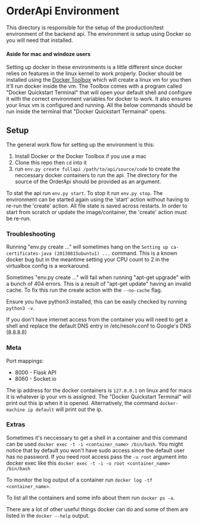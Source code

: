 # OrderApi Environment
This directory is responsible for the setup of the production/test environment of the backend api. The environment is setup using Docker so you will need that installed.

#### Aside for mac and windoze users
Setting up docker in these environments is a little different since docker relies on features in the linux kernel to work properly. Docker should be installed using the [Docker Toolbox](https://www.docker.com/docker-toolbox) which will create a linux vm for you then it'll run docker inside the vm. The Toolbox comes with a program called "Docker Quickstart Terminal" that will open your default shell and configure it with the correct environment variables for docker to work. It also ensures your linux vm is configured and running. All the below commands should be run inside the terminal that "Docker Quickstart Termainal" opens.

## Setup
The general work flow for setting up the environment is this:
 1. Install Docker or the Docker Toolbox if you use a mac
 2. Clone this repo then `cd` into it
 3. run `env.py create fullapi /path/to/api/source/code` to create the neccessary docker containers to run the api. The directory for the source of the OrderApi should be provided as an argument.

To stat the api run `env.py start`. To stop it run `env.py stop`. The environment can be started again using the 'start' action without having to re-run the 'create' action. All file state is saved across restarts. In order to start from scratch or update the image/container, the 'create' action must be re-run.

### Troubleshooting
Running "env.py create ..." will sometimes hang on the `Setting up ca-certificates-java (20130815ubuntu1) ...` command. This is a known docker bug but in the meantime setting your CPU count to 2 in the virtualbox config is a workaround.

Sometimes "env.py create ..." will fail when running "apt-get upgrade" with a bunch of 404 errors. This is a result of "apt-get update" having an invalid cache. To fix this run the create action with the `--no-cache` flag. 

Ensure you have python3 installed, this can be easily checked by running `python3 -v`.

If you don't have internet access from the container you will need to get a shell and replace the default DNS entry in /etc/resolv.conf to Google's DNS (8.8.8.8)

### Meta
Port mappings:
* 8000 - Flask API
* 8060 - Socket.io

The ip address for the docker containers is `127.0.0.1` on linux and for macs it is whatever ip your vm is assigned. The "Docker Quickstart Terminal" will print out this ip when it is opened. Alternatively, the command `docker-machine ip default` will print out the ip.

### Extras
Sometimes it's neccessary to get a shell in a container and this command can be used `docker exec -t -i <container_name> /bin/bash`. You might notice that by default you won't have sudo access since the default user has no password. If you need root access pass the `-u root` argument into docker exec like this `docker exec -t -i -u root <container_name> /bin/bash`

To monitor the log output of a container run `docker log -tf <container_name>`.

To list all the containers and some info about them run `docker ps -a`.

There are a lot of other useful things docker can do and some of them are listed in the `docker --help` output.

